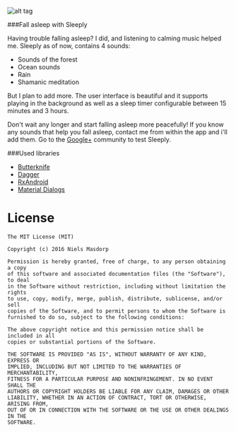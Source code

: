 ![alt tag](http://i.imgur.com/yAMKOet.jpg)

###Fall asleep with Sleeply

Having trouble falling asleep? I did, and listening to calming music helped me.
Sleeply as of now, contains 4 sounds:

- Sounds of the forest
- Ocean sounds
- Rain
- Shamanic meditation

But I plan to add more. The user interface is beautiful and it supports playing in the background as well as a sleep timer configurable between 15 minutes and 3 hours.

Don't wait any longer and start falling asleep more peacefully!
If you know any sounds that help you fall asleep, contact me from within the app and i'll add them. Go to the [Google+](https://plus.google.com/communities/103127046711774033512) community to test Sleeply.

###Used libraries
* [Butterknife](https://github.com/JakeWharton/butterknife)
* [Dagger](http://square.github.io/dagger/)
* [RxAndroid](https://github.com/ReactiveX/RxAndroid)
* [Material Dialogs](https://github.com/afollestad/material-dialogs)

License
====
```
The MIT License (MIT)

Copyright (c) 2016 Niels Masdorp

Permission is hereby granted, free of charge, to any person obtaining a copy
of this software and associated documentation files (the "Software"), to deal
in the Software without restriction, including without limitation the rights
to use, copy, modify, merge, publish, distribute, sublicense, and/or sell
copies of the Software, and to permit persons to whom the Software is
furnished to do so, subject to the following conditions:

The above copyright notice and this permission notice shall be included in all
copies or substantial portions of the Software.

THE SOFTWARE IS PROVIDED "AS IS", WITHOUT WARRANTY OF ANY KIND, EXPRESS OR
IMPLIED, INCLUDING BUT NOT LIMITED TO THE WARRANTIES OF MERCHANTABILITY,
FITNESS FOR A PARTICULAR PURPOSE AND NONINFRINGEMENT. IN NO EVENT SHALL THE
AUTHORS OR COPYRIGHT HOLDERS BE LIABLE FOR ANY CLAIM, DAMAGES OR OTHER
LIABILITY, WHETHER IN AN ACTION OF CONTRACT, TORT OR OTHERWISE, ARISING FROM,
OUT OF OR IN CONNECTION WITH THE SOFTWARE OR THE USE OR OTHER DEALINGS IN THE
SOFTWARE.
```
